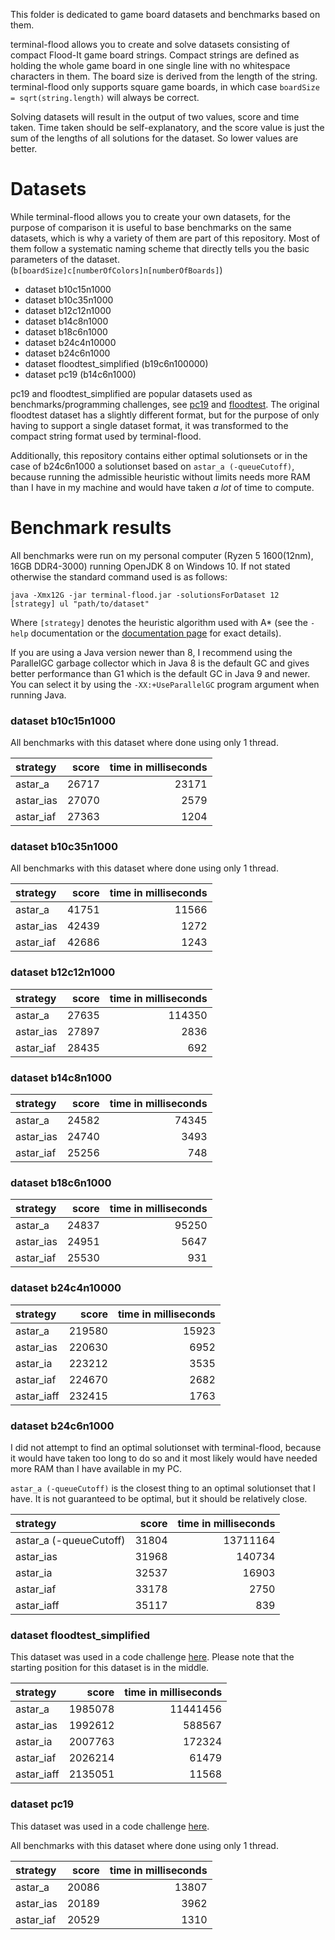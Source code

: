 This folder is dedicated to game board datasets and benchmarks based on them.

terminal-flood allows you to create and solve datasets consisting of compact Flood-It game board strings. Compact strings are defined as holding the whole game board in one single line with no whitespace characters in them. The board size is derived from the length of the string. terminal-flood only supports square game boards, in which case `boardSize = sqrt(string.length)` will always be correct.

Solving datasets will result in the output of two values, score and time taken. Time taken should be self-explanatory, and the score value is just the sum of the lengths of all solutions for the dataset. So lower values are better.


# Datasets

While terminal-flood allows you to create your own datasets, for the purpose of comparison it is useful to base benchmarks on the same datasets, which is why a variety of them are part of this repository. Most of them follow a systematic naming scheme that directly tells you the basic parameters of the dataset. (`b[boardSize]c[numberOfColors]n[numberOfBoards]`)

- dataset b10c15n1000
- dataset b10c35n1000
- dataset b12c12n1000
- dataset b14c8n1000
- dataset b18c6n1000
- dataset b24c4n10000
- dataset b24c6n1000
- dataset floodtest_simplified (b19c6n100000)
- dataset pc19 (b14c6n1000)

pc19 and floodtest_simplified are popular datasets used as benchmarks/programming challenges, see [pc19](https://web.archive.org/web/20150909200653/http://cplus.about.com/od/programmingchallenges/a/challenge19.htm) and [floodtest](https://codegolf.stackexchange.com/questions/26232/create-a-flood-paint-ai). The original floodtest dataset has a slightly different format, but for the purpose of only having to support a single dataset format, it was transformed to the compact string format used by terminal-flood.

Additionally, this repository contains either optimal solutionsets or in the case of b24c6n1000 a solutionset based on `astar_a (-queueCutoff)`, because running the admissible heuristic without limits needs more RAM than I have in my machine and would have taken *a lot* of time to compute.


# Benchmark results

All benchmarks were run on my personal computer (Ryzen 5 1600(12nm), 16GB DDR4-3000) running OpenJDK 8 on Windows 10. If not stated otherwise the standard command used is as follows:

```
java -Xmx12G -jar terminal-flood.jar -solutionsForDataset 12 [strategy] ul "path/to/dataset"
```

Where `[strategy]` denotes the heuristic algorithm used with A* (see the `-help` documentation or the [documentation page](https://github.com/Flolle/terminal-flood/wiki/Documentation) for exact details).

If you are using a Java version newer than 8, I recommend using the ParallelGC garbage collector which in Java 8 is the default GC and gives better performance than G1 which is the default GC in Java 9 and newer. You can select it by using the `-XX:+UseParallelGC` program argument when running Java.


### dataset b10c15n1000

All benchmarks with this dataset where done using only 1 thread.

| strategy | score | time in milliseconds |
| :--- | ---: | ---: |
| astar_a | 26717 | 23171 |
| astar_ias | 27070 | 2579 |
| astar_iaf | 27363 | 1204 |


### dataset b10c35n1000

All benchmarks with this dataset where done using only 1 thread.

| strategy | score | time in milliseconds |
| :--- | ---: | ---: |
| astar_a | 41751 | 11566 |
| astar_ias | 42439 | 1272 |
| astar_iaf | 42686 | 1243 |


### dataset b12c12n1000

| strategy | score | time in milliseconds |
| :--- | ---: | ---: |
| astar_a | 27635 | 114350 |
| astar_ias | 27897 | 2836 |
| astar_iaf | 28435 | 692 |


### dataset b14c8n1000

| strategy | score | time in milliseconds |
| :--- | ---: | ---: |
| astar_a | 24582 | 74345 |
| astar_ias | 24740 | 3493 |
| astar_iaf | 25256 | 748 |


### dataset b18c6n1000

| strategy | score | time in milliseconds |
| :--- | ---: | ---: |
| astar_a | 24837 | 95250 |
| astar_ias | 24951 | 5647 |
| astar_iaf | 25530 | 931 |


### dataset b24c4n10000

| strategy | score | time in milliseconds |
| :--- | ---: | ---: |
| astar_a | 219580 | 15923 |
| astar_ias | 220630 | 6952 |
| astar_ia | 223212 | 3535 |
| astar_iaf | 224670 | 2682 |
| astar_iaff | 232415 | 1763 |


### dataset b24c6n1000

I did not attempt to find an optimal solutionset with terminal-flood, because it would have taken too long to do so and it most likely would have needed more RAM than I have available in my PC.

`astar_a (-queueCutoff)` is the closest thing to an optimal solutionset that I have. It is not guaranteed to be optimal, but it should be relatively close.

| strategy | score | time in milliseconds |
| :--- | ---: | ---: |
| astar_a (-queueCutoff) | 31804 | 13711164 |
| astar_ias | 31968 | 140734 |
| astar_ia | 32537 | 16903 |
| astar_iaf | 33178 | 2750 |
| astar_iaff | 35117 | 839 |


### dataset floodtest_simplified

This dataset was used in a code challenge [here](https://codegolf.stackexchange.com/questions/26232/create-a-flood-paint-ai). Please note that the starting position for this dataset is in the middle.

| strategy | score | time in milliseconds |
| :--- | ---: | ---: |
| astar_a | 1985078 | 11441456 |
| astar_ias | 1992612 | 588567 |
| astar_ia | 2007763 | 172324 |
| astar_iaf | 2026214 | 61479 |
| astar_iaff | 2135051 | 11568 |


### dataset pc19

This dataset was used in a code challenge [here](https://web.archive.org/web/20150909200653/http://cplus.about.com/od/programmingchallenges/a/challenge19.htm).

All benchmarks with this dataset where done using only 1 thread.

| strategy | score | time in milliseconds |
| :--- | ---: | ---: |
| astar_a | 20086 | 13807 |
| astar_ias | 20189 | 3962 |
| astar_iaf | 20529 | 1310 |

